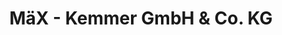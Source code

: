 ---
title: "MäX - Kemmer GmbH & Co. KG"
url: /kamen/maex-kemmer-gmbh-und-co-kg/
shop: Raumausstattung
---